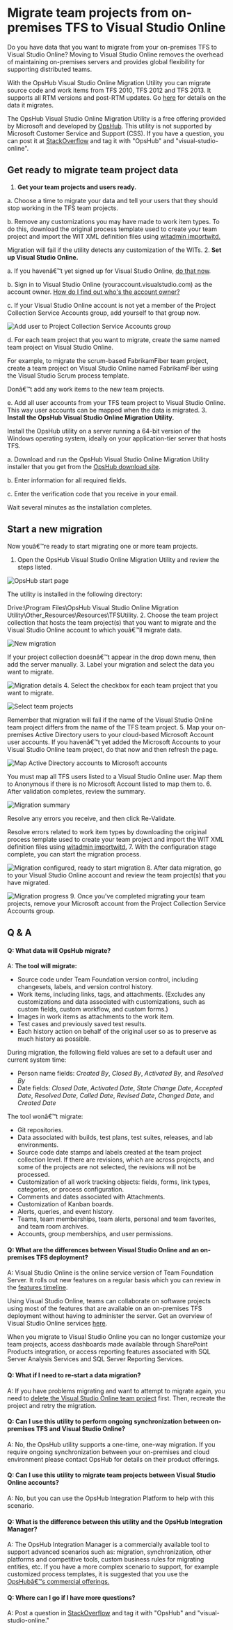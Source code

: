 <properties
	pageTitle="Migrate team projects from on-premises TFS to Visual Studio Online"
  description="Migrate team projects from on-premises TFS to Visual Studio Online"
  services="visual-studio-online"
  documentationCenter = ""
  authors="terryaustin"
  manager="terryaustin"
  editor="terryaustin" /> 

# Migrate team projects from on-premises TFS to Visual Studio Online


Do you have data that you want to migrate from your on-premises TFS to Visual Studio Online? 
Moving to Visual Studio Online removes the overhead of maintaining on-premises servers and 
provides global flexibility for supporting distributed teams.



With the OpsHub Visual Studio Online Migration Utility you can migrate source code and work 
items from TFS 2010, TFS 2012 and TFS 2013. It supports all RTM versions and post-RTM updates. 
Go [here](https://www.visualstudio.com/get-started/setup/migrate-team-projects-vs#what_data) for details on the data it migrates.



The OpsHub Visual Studio Online Migration Utility is a free offering provided by Microsoft 
and developed by [OpsHub](http://opshub.com/). This utility is not supported by Microsoft 
Customer Service and Support (CSS). If you have a question, you can post it at 
[StackOverflow](http://stackoverflow.com/) and tag it with "OpsHub" and "visual-studio-online".






## Get ready to migrate team project data

1. **Get your team projects and users ready.**



a.    Choose a time to migrate your data and tell your users that they should stop 
working in the TFS team projects.



b.    Remove any customizations you may have made to work item types. To do this, download 
the original process template used to create your team project and import the WIT XML 
definition files using [witadmin importwitd.](https://msdn.microsoft.com/library/dd312129.aspx)



Migration will fail if the utility detects any customization of the WITs.
2. **Set up Visual Studio Online.**



a.    If you havenâ€™t yet signed up for Visual Studio Online, 
[do that now](https://www.visualstudio.com/products/visual-studio-online-overview-vs).



b.    Sign in to Visual Studio Online (youraccount.visualstudio.com) as the account owner. 
[How do I find out who's the account owner?](https://www.visualstudio.com/get-started/setup/change-account-ownership-vs)



c.    If your Visual Studio Online account is not yet a member of the Project Collection 
Service Accounts group, add yourself to that group now.



![Add user to Project Collection Service Accounts group](./media/migrate-team-projects-vs/ALM_OH_JoinGroup.png)



d.    For each team project that you want to migrate, create the same named team project 
on Visual Studio Online.



For example, to migrate the scrum-based FabrikamFiber team project, create a team 
project on Visual Studio Online named FabrikamFiber using the Visual Studio Scrum 
process template.



Donâ€™t add any work items to the new team projects.



e.    Add all user accounts from your TFS team project to Visual Studio Online. 
This way user accounts can be mapped when the data is migrated.
3. **Install the OpsHub Visual Studio Online Migration Utility.**



Install the OpsHub utility on a server running a 64-bit version of the Windows 
operating system, ideally on your application-tier server that hosts TFS.



a.    Download and run the OpsHub Visual Studio Online Migration Utility installer 
that you get from the [OpsHub download site](http://aka.ms/OpsHubVSOMigrationUtility).



b.    Enter information for all required fields.



c.    Enter the verification code that you receive in your email.



Wait several minutes as the installation completes.





## Start a new migration


Now youâ€™re ready to start migrating one or more team projects.


1. Open the OpsHub Visual Studio Online Migration Utility and review the steps listed.



![OpsHub start page](./media/migrate-team-projects-vs/ALM_OH_StartPage.png)



The utility is installed in the following directory:



Drive:\Program Files\OpsHub Visual Studio Online Migration Utility\Other\_Resources\Resources\TFSUtility.
2. Choose the team project collection that hosts the team project(s) that you want 
to migrate and the Visual Studio Online account to which youâ€™ll migrate data.



![New migration](./media/migrate-team-projects-vs/ALM_OH_NewMigration.png)



If your project collection doesnâ€™t appear in the drop down menu, then add the server manually.
3. Label your migration and select the data you want to migrate.



![Migration details](./media/migrate-team-projects-vs/ALM_OH_MigrationDetails.png)
4. Select the checkbox for each team project that you want to migrate.



![Select team projects](./media/migrate-team-projects-vs/ALM_OH_SelectTeamProjs.png)



Remember that migration will fail if the name of the Visual Studio Online team project 
differs from the name of the TFS team project.
5. Map your on-premises Active Directory users to your cloud-based Microsoft Account user 
accounts. If you havenâ€™t yet added the Microsoft Accounts to your Visual Studio Online team 
project, do that now and then refresh the page.



![Map Active Directory accounts to Microsoft accounts](./media/migrate-team-projects-vs/ALM_OH_MapUsers.png)



You must map all TFS users listed to a Visual Studio Online user. Map them to Anonymous 
if there is no Microsoft Account listed to map them to.
6. After validation completes, review the summary.



![Migration summary](./media/migrate-team-projects-vs/ALM_OH_MigrationSummary.png)



Resolve any errors you receive, and then click Re-Validate.



Resolve errors related to work item types by downloading the original process template 
used to create your team project and import the WIT XML definition files using 
[witadmin importwitd.](https://msdn.microsoft.com/library/dd312129.aspx)
7. With the configuration stage complete, you can start the migration process.



![Migration configured, ready to start migration](./media/migrate-team-projects-vs/ALM_OH_MigrationSummary_Config.png)
8. After data migration, go to your Visual Studio Online account and review the team 
project(s) that you have migrated.



![Migration progress](./media/migrate-team-projects-vs/ALM_OH_MigrationProgress.png)
9. Once you've completed migrating your team projects, remove your Microsoft account 
from the Project Collection Service Accounts group.





## Q &amp; A

#### Q:      What data will OpsHub migrate?


A:    **The tool will migrate:**


- Source code under Team Foundation version control, including changesets, labels,
and version control history.
- Work items, including links, tags, and attachments. (Excludes any customizations 
and data associated with customizations, such as custom fields, custom workflow, and custom forms.)
- Images in work items as attachments to the work item.
- Test cases and previously saved test results.
- Each history action on behalf of the original user so as to preserve as much 
history as possible.


During migration, the following field values are set to a default user and current system time:


- Person name fields: *Created By*, *Closed By*, *Activated By*, and *Resolved By*
- Date fields: *Closed Date*, *Activated Date*, *State Change Date*, *Accepted Date*, 
*Resolved Date*, *Called Date*, *Revised Date*, *Changed Date*, and *Created Date*


The tool wonâ€™t migrate:


- Git repositories.
- Data associated with builds, test plans, test suites, releases, and lab environments.
- Source code date stamps and labels created at the team project collection level. 
If there are revisions, which are across projects, and some of the projects are not selected, 
the revisions will not be processed.
- Customization of all work tracking objects: fields, forms, link types, categories, or 
process configuration.
- Comments and dates associated with Attachments.
- Customization of Kanban boards.
- Alerts, queries, and event history.
- Teams, team memberships, team alerts, personal and team favorites, and team room archives.
- Accounts, group memberships, and user permissions.





#### Q:        What are the differences between Visual Studio Online and an on-premises TFS deployment?


A:    Visual Studio Online is the online service version of Team Foundation Server. It rolls out new 
features on a regular basis which you can review in the 
[features timeline](https://www.visualstudio.com/news/release-archive-vso).



Using Visual Studio Online, teams can collaborate on software projects using most of the features 
that are available on an on-premises TFS deployment without having to administer the server. Get 
an overview of Visual Studio Online services [here](https://msdn.microsoft.com/magazine/dn519923.aspx).



When you migrate to Visual Studio Online you can no longer customize your team projects, access 
dashboards made available through SharePoint Products integration, or access reporting features 
associated with SQL Server Analysis Services and SQL Server Reporting Services.


#### Q:      What if I need to re-start a data migration?


A:    If you have problems migrating and want to attempt to migrate again, you need to 
[delete the Visual Studio Online team project](https://msdn.microsoft.com/library/ff357756.aspx) 
first. Then, recreate the project and retry the migration.


#### Q:      Can I use this utility to perform ongoing synchronization between on-premises TFS and Visual Studio Online?


A:    No, the OpsHub utility supports a one-time, one-way migration. If you require ongoing 
synchronization between your on-premises and cloud environment please contact OpsHub for details 
on their product offerings.


#### Q:        Can I use this utility to migrate team projects between Visual Studio Online accounts?


A:    No, but you can use the OpsHub Integration Platform to help with this scenario.


#### Q:        What is the difference between this utility and the OpsHub Integration Manager?


A:    The OpsHub Integration Manager is a commercially available tool to support advanced scenarios 
such as: migration, synchronization, other platforms and competitive tools, custom business rules 
for migrating entities, etc. If you have a more complex scenario to support, for example customized 
process templates, it is suggested that you use the [OpsHubâ€™s commercial offerings.](http://opshub.com/)


#### Q:     Where can I go if I have more questions?


A:    Post a question in [StackOverflow](http://stackoverflow.com/) and tag it with "OpsHub" 
and "visual-studio-online."
